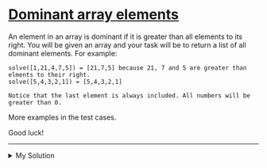 # [Dominant array elements](https://www.codewars.com/kata/5a04133e32b8b998dc000089)

An element in an array is dominant if it is greater than all elements to its right. You will be given an array and your
task will be to return a list of all dominant elements. For example:

    solve([1,21,4,7,5]) = [21,7,5] because 21, 7 and 5 are greater than elments to their right.
    solve([5,4,3,2,1]) = [5,4,3,2,1]

    Notice that the last element is always included. All numbers will be greater than 0.

More examples in the test cases.

Good luck!

---

<details><summary>My Solution</summary>

```js
function solve(arr) {
  const reversedArr = [...arr].reverse();
  let max = reversedArr[0];

  return reversedArr.reduce(
    (dominantArr, cur) => {
      if (cur > max) {
        dominantArr.unshift(cur);
        max = cur;
      }
      return dominantArr;
    },
    [reversedArr[0]],
  );
}
```

</details>
